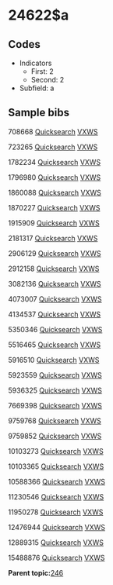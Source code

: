# 24622$a

## Codes

-   Indicators
    -   First: 2
    -   Second: 2
-   Subfield: a

## Sample bibs

708668 [Quicksearch](https://search.library.yale.edu/catalog/708668) [VXWS](http://prodorbis.library.yale.edu:7014/vxws/GetHoldingsService?bibId=708668)

723265 [Quicksearch](https://search.library.yale.edu/catalog/723265) [VXWS](http://prodorbis.library.yale.edu:7014/vxws/GetHoldingsService?bibId=723265)

1782234 [Quicksearch](https://search.library.yale.edu/catalog/1782234) [VXWS](http://prodorbis.library.yale.edu:7014/vxws/GetHoldingsService?bibId=1782234)

1796980 [Quicksearch](https://search.library.yale.edu/catalog/1796980) [VXWS](http://prodorbis.library.yale.edu:7014/vxws/GetHoldingsService?bibId=1796980)

1860088 [Quicksearch](https://search.library.yale.edu/catalog/1860088) [VXWS](http://prodorbis.library.yale.edu:7014/vxws/GetHoldingsService?bibId=1860088)

1870227 [Quicksearch](https://search.library.yale.edu/catalog/1870227) [VXWS](http://prodorbis.library.yale.edu:7014/vxws/GetHoldingsService?bibId=1870227)

1915909 [Quicksearch](https://search.library.yale.edu/catalog/1915909) [VXWS](http://prodorbis.library.yale.edu:7014/vxws/GetHoldingsService?bibId=1915909)

2181317 [Quicksearch](https://search.library.yale.edu/catalog/2181317) [VXWS](http://prodorbis.library.yale.edu:7014/vxws/GetHoldingsService?bibId=2181317)

2906129 [Quicksearch](https://search.library.yale.edu/catalog/2906129) [VXWS](http://prodorbis.library.yale.edu:7014/vxws/GetHoldingsService?bibId=2906129)

2912158 [Quicksearch](https://search.library.yale.edu/catalog/2912158) [VXWS](http://prodorbis.library.yale.edu:7014/vxws/GetHoldingsService?bibId=2912158)

3082136 [Quicksearch](https://search.library.yale.edu/catalog/3082136) [VXWS](http://prodorbis.library.yale.edu:7014/vxws/GetHoldingsService?bibId=3082136)

4073007 [Quicksearch](https://search.library.yale.edu/catalog/4073007) [VXWS](http://prodorbis.library.yale.edu:7014/vxws/GetHoldingsService?bibId=4073007)

4134537 [Quicksearch](https://search.library.yale.edu/catalog/4134537) [VXWS](http://prodorbis.library.yale.edu:7014/vxws/GetHoldingsService?bibId=4134537)

5350346 [Quicksearch](https://search.library.yale.edu/catalog/5350346) [VXWS](http://prodorbis.library.yale.edu:7014/vxws/GetHoldingsService?bibId=5350346)

5516465 [Quicksearch](https://search.library.yale.edu/catalog/5516465) [VXWS](http://prodorbis.library.yale.edu:7014/vxws/GetHoldingsService?bibId=5516465)

5916510 [Quicksearch](https://search.library.yale.edu/catalog/5916510) [VXWS](http://prodorbis.library.yale.edu:7014/vxws/GetHoldingsService?bibId=5916510)

5923559 [Quicksearch](https://search.library.yale.edu/catalog/5923559) [VXWS](http://prodorbis.library.yale.edu:7014/vxws/GetHoldingsService?bibId=5923559)

5936325 [Quicksearch](https://search.library.yale.edu/catalog/5936325) [VXWS](http://prodorbis.library.yale.edu:7014/vxws/GetHoldingsService?bibId=5936325)

7669398 [Quicksearch](https://search.library.yale.edu/catalog/7669398) [VXWS](http://prodorbis.library.yale.edu:7014/vxws/GetHoldingsService?bibId=7669398)

9759768 [Quicksearch](https://search.library.yale.edu/catalog/9759768) [VXWS](http://prodorbis.library.yale.edu:7014/vxws/GetHoldingsService?bibId=9759768)

9759852 [Quicksearch](https://search.library.yale.edu/catalog/9759852) [VXWS](http://prodorbis.library.yale.edu:7014/vxws/GetHoldingsService?bibId=9759852)

10103273 [Quicksearch](https://search.library.yale.edu/catalog/10103273) [VXWS](http://prodorbis.library.yale.edu:7014/vxws/GetHoldingsService?bibId=10103273)

10103365 [Quicksearch](https://search.library.yale.edu/catalog/10103365) [VXWS](http://prodorbis.library.yale.edu:7014/vxws/GetHoldingsService?bibId=10103365)

10588366 [Quicksearch](https://search.library.yale.edu/catalog/10588366) [VXWS](http://prodorbis.library.yale.edu:7014/vxws/GetHoldingsService?bibId=10588366)

11230546 [Quicksearch](https://search.library.yale.edu/catalog/11230546) [VXWS](http://prodorbis.library.yale.edu:7014/vxws/GetHoldingsService?bibId=11230546)

11950278 [Quicksearch](https://search.library.yale.edu/catalog/11950278) [VXWS](http://prodorbis.library.yale.edu:7014/vxws/GetHoldingsService?bibId=11950278)

12476944 [Quicksearch](https://search.library.yale.edu/catalog/12476944) [VXWS](http://prodorbis.library.yale.edu:7014/vxws/GetHoldingsService?bibId=12476944)

12889315 [Quicksearch](https://search.library.yale.edu/catalog/12889315) [VXWS](http://prodorbis.library.yale.edu:7014/vxws/GetHoldingsService?bibId=12889315)

15488876 [Quicksearch](https://search.library.yale.edu/catalog/15488876) [VXWS](http://prodorbis.library.yale.edu:7014/vxws/GetHoldingsService?bibId=15488876)

**Parent topic:**[246](../../tags/246/246.md)

